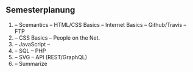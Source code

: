Semesterplanung
---
1.
	– Scemantics
	– HTML/CSS Basics
	– Internet Basics
	– Github/Travis
	– FTP
2.
	– CSS Basics
	– People on the Net.
3.
	– JavaScript
	–
4.
	– SQL
	– PHP
5.
	– SVG
	– API (REST/GraphQL)
6.
	– Summarize
	
